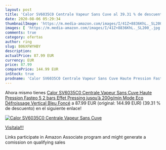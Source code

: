 ```yaml
---
layout: post
title: 'Calor SV6035C0 Centrale Vapeur Sans Cuve al 39.31 % de descuento'
date: 2020-08-06 05:29:34
thumbnailImage: 'https://m.media-amazon.com/images/I/41Z+8836KhL._SL200_.jpg'
images: [ 'https://m.media-amazon.com/images/I/41Z+8836KhL._SL200_.jpg' ]
comments: true
category: ofertas
author: ring
slug: B06XFWYHBY
description:
actualPrice: 87.99 EUR
currency: EUR
price: 87.99
comparePrice: 144.99 EUR
inStock: true
prodname: 'Calor SV6035C0 Centrale Vapeur Sans Cuve Haute Pression Fasteo 5 2 bars Effet Pressing jusqu’à 200g/min Mode Eco Défroissage Vertical Bleu Foncé'
---
```


Ahora mismo tienes [Calor SV6035C0 Centrale Vapeur Sans Cuve Haute Pression Fasteo 5 2 bars Effet Pressing jusqu’à 200g/min Mode Eco Défroissage Vertical Bleu Foncé](https://www.amazon.fr/dp/B06XFWYHBY/?tag=tolees0d-21) a 87.99 EUR (original: 144.99 EUR) (39.31 %  de descuento) en el siguiente enlace!

[![Calor SV6035C0 Centrale Vapeur Sans Cuve](https://m.media-amazon.com/images/I/41Z+8836KhL._SL200_.jpg)](https://www.amazon.fr/dp/B06XFWYHBY/?tag=tolees0d-21)

[Visítala!!!](https://www.amazon.fr/dp/B06XFWYHBY/?tag=tolees0d-21)

Links participate in Amazon Associate program and might generate a comission on qualifying sales
